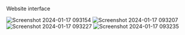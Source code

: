 Website interface

![Screenshot 2024-01-17 093154](https://github.com/sam-pazouki/Tech-Education-platform/assets/68926038/e6e5cf23-b513-4a21-9ac1-270c9e080fe8)
![Screenshot 2024-01-17 093207](https://github.com/sam-pazouki/Tech-Education-platform/assets/68926038/f01717a5-44cd-4f2c-9b30-a487101adee6)
![Screenshot 2024-01-17 093227](https://github.com/sam-pazouki/Tech-Education-platform/assets/68926038/34ebfa21-33ff-4d64-b56f-ab5347fbc2b7)
![Screenshot 2024-01-17 093235](https://github.com/sam-pazouki/Tech-Education-platform/assets/68926038/0b964f47-d0b4-4786-9ead-391a3c0cd9f7)
